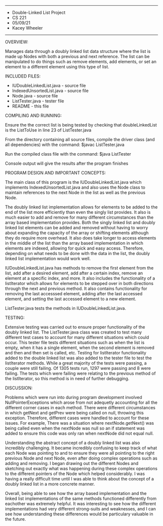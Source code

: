 ****************************
* Double-Linked List Project 
* CS 221
* 05/09/21
* Kacey Wheeler
****************************

OVERVIEW:
  
  Manages data through a doubly linked list data structure where the list is made up
  Nodes with both a previous and next reference. The list can be manipulated to do things 
  such as remove elements, add elements, or set an element to a different element using this 
  type of list. 

INCLUDED FILES:

  * IUDoubleLinkedList.java -  source file
  * IndexedUnsortedList.java - source file 
  * Node.java - source file 
  * ListTester.java - tester file 
  * README - this file 
  
COMPILING AND RUNNING: 
  
  Ensure the the correct list is being tested by checking that doubleLinkedList
  is the ListToUse in line 23 of ListTester.java 
  
  From the directory containing all source files, compile the driver class 
  (and all dependencies) with the command:
  $javac ListTester.java
  
  Run the compiled class file with the command:
  $java ListTester
  
  Console output will give the results after the program finishes 
  
PROGRAM DESIGN AND IMPORTANT CONCEPTS:

  The main class of this program is the IUDoubleLinkedList.java which implements
  IndexedUnsortedList.java and also uses the Node class to maintain references 
  to the next Node in the list as well as the previous Node. 
 
  The doubly linked list implementation allows for elements to be added to the end of the 
  list more efficiently than even the singly list provides. It also is much easier to add and 
  remove for many different circumstances than the array based implementation provides. 
  Both the singly linked list and doubly linked list elements can be added and removed without
  having to worry about expanding the capacity of the array or shifting elements although they 
  do require more overhead. It also does take longer to access elements in the middle of the list
  than the array based implementation in which elements are indexed, allowing for quick and 
  easy access. Therefore, depending on what needs to be done with the data in the list, 
  the doubly linked list implementation would work well. 

  IUDoubleLinkedList.java has methods to remove the first element from the list, add after a 
  desired element, add after a certain index, remove an element at a specific index, and more. 
  It also includes the functionality of a listIterator which allows for elements to be stepped over
  in both directions through the next and previous method. It also contains functionality for 
  removing the last accesssed element, adding after the last accessed element, and setting 
  the last accessed element to a new element. 

  ListTester.java tests the methods in IUDoubleLinkedList.java. 

TESTING: 

  Extensive testing was carried out to ensure proper functionality of the doubly linked list. 
  The ListTester.java class was created to test many different test cases to account for many 
  different situations which could occur. This tester file tests different situations such as when 
  the list is empty, when it has a single element, when the second element is removed and then
  and then set is called, etc. Testing for listIterator functionality added to the double linked list 
  was also added to the tester file to test the listIterator methods. While a great majority of the 
  tests were passing, a couple were still failing. Of 1305 tests run, 1297 were passing and 8
  were failing. The tests which were failing were relating to the previous method of the listIterator,
  so this method is in need of further debugging. 

DISCUSSION:

  Problems which were run into during program development involved NullPointerExceptions which
  arose from not adequetly accounting for all the different corner cases in each method. 
  There were different circumstances in which getNext and getPrev were being called on null, 
  throwing this exception. Therefore, different cases were handled to account for these issues. 
  For example, There was a situation where nextNode.getNext() was being called even when 
  the nextNode was null so an if statement was added to ensure this code was only ran when 
  nextNode did not equal null. 

  Understanding the abstract concept of a doubly linked list was also incredibly challenging. 
  It became incredibly confusing to keep track of what each Node was pointing to and to ensure
  they were all pointing to the right previous Node and next Node, even after doing complex 
  operations such as adding and removing. I began drawing out the different Nodes and sketching 
  out exactly what was happening during these complex operations to the different pointers of the 
  Node which helped considerably. I was having a really difficult time until I was able to think about 
  the concept of a doubly linked list in a more concrete manner. 

  Overall, being able to see how the array based implementation and the linked list implementations 
  of the same methods functioned differently from eachother was extremely helpful. It was
  interesting to see how the different implementations had very different strong-suits and
  weaknesses, and I can see how understanding these differences would be particulary valuable
  in the future. 
